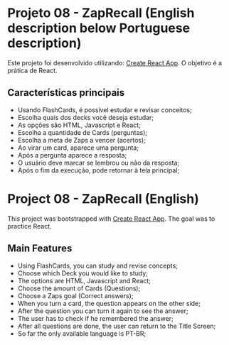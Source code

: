 # Projeto 08 - ZapRecall (English description below Portuguese description)

Este projeto foi desenvolvido utilizando: [Create React App](https://github.com/facebook/create-react-app).
O objetivo é a prática de React.

## Características principais

- Usando FlashCards, é possível estudar e revisar conceitos;
- Escolha quais dos decks você deseja estudar;
- As opções são HTML, Javascript e React;
- Escolha a quantidade de Cards (perguntas);
- Escolha a meta de Zaps a vencer (acertos);
- Ao virar um card, aparece uma pergunta;
- Após a pergunta aparece a resposta;
- O usuário deve marcar se lembrou ou não da resposta;
- Após o fim da execução, pode retornar à tela principal;

# Project 08 - ZapRecall (English)

This project was bootstrapped with [Create React App](https://github.com/facebook/create-react-app).
The goal was to practice React. 

## Main Features
- Using FlashCards, you can study and revise concepts;
- Choose which Deck you would like to study;
- The options are HTML, Javascript and React;
- Choose the amount of Cards (Questions);
- Choose a Zaps goal (Correct answers);
- When you turn a card, the question appears on the other side;
- After the question you can turn it again to see the answer;
- The user has to check if he remembered the answer;
- After all questions are done, the user can return to the Title Screen;
- So far the only available language is PT-BR;
